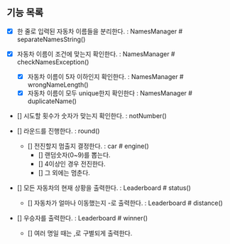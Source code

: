 ## 기능 목록

- [x] 한 줄로 입력된 자동차 이름들을 분리한다. : NamesManager # separateNamesString()

- [x] 자동차 이름이 조건에 맞는지 확인한다. : NamesManager # checkNamesException()
  - [x] 자동차 이름이 5자 이하인지 확인한다. : NamesManager # wrongNameLength()
  - [x] 자동차 이름이 모두 unique한지 확인한다 : NamesManager # duplicateName()

- [] 시도할 횟수가 숫자가 맞는지 확인한다. : notNumber()

- [] 라운드를 진행한다. : round()
  - [] 전진할지 멈출지 결정한다. : car # engine()
    - [] 랜덤숫자(0~9)를 뽑는다.
    - [] 4이상인 경우 전진한다.
    - [] 그 외에는 멈춘다.

- [] 모든 자동차의 현재 상황을 출력한다. : Leaderboard # status()
  - [] 자동차가 얼마나 이동했는지 -로 출력한다. : Leaderboard # distance()

- [] 우승자를 출력한다. : Leaderboard # winner()
  - [] 여러 명일 때는 ,로 구별되게 출력한다.